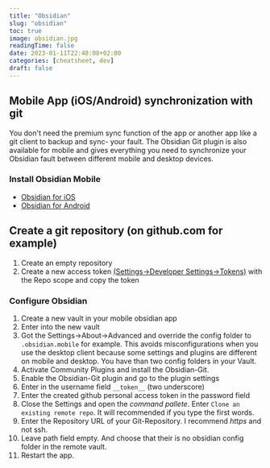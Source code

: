 ```yaml
---
title: "Obsidian"
slug: "obsidian"
toc: true
image: obsidian.jpg
readingTime: false
date: 2023-01-11T22:48:08+02:00
categories: [cheatsheet, dev]   
draft: false
---
```



## Mobile App (iOS/Android) synchronization with git


You don't need the premium sync function of the app or another app like a git client to backup and sync- your fault. The Obsidian Git plugin is also available for mobile and gives everything you need to synchronize your Obsidian fault between different mobile and desktop devices.

### Install Obsidian Mobile
- [Obsidian for iOS](https://apps.apple.com/us/app/obsidian-connected-notes/id1557175442)
- [Obsidian for Android](https://play.google.com/store/apps/details?id=md.obsidian)


## Create a git repository (on github.com for example)

1. Create an empty repository
2. Create a new access token [(Settings->Developer Settings->Tokens)](https://github.com/settings/tokens) with the Repo scope and copy the token

### Configure Obsidian

1. Create a new vault in your mobile obsidian app
2. Enter into the new vault
3. Got the Settings->About->Advanced and override the config folder to `.obsidian.mobile` for example. This avoids misconfigurations when you use the desktop client because some settings and plugins are different on mobile and desktop. You have  than two config folders in your Vault.
4. Activate Community Plugins and install the Obsidian-Git. 
5. Enable the Obsidian-Git plugin and go to the plugin settings
6. Enter in the username field `__token__` (two underscore)
7. Enter the created github personal access token in the password field
8. Close the Settings and open the _command pallete_. Enter `Clone an existing remote repo`. It will recommended if you type the first words.
9. Enter the Repository URL of your Git-Repository. I recommend *https* and not ssh.
10. Leave path field empty. And choose that their is no obsidian config folder in the remote vault. 
11. Restart the app.


